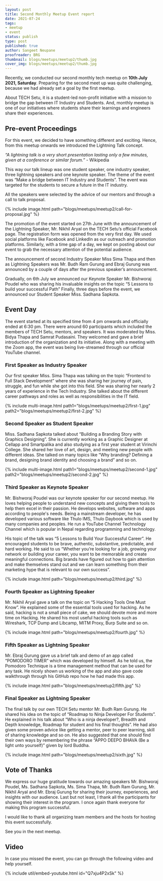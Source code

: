 ```yaml
---
layout: post
title: Second Monthly Meetup Event report
date: 2021-07-24
tags:
- meetup
- event
status: publish
type: post
published: true
author: Sangeet Neupane
proofreader: BRG
thumbnail: blogs/meetups/meetup2/thumb.jpg
cover_img: blogs/meetups/meetup2/thumb.jpg
---
```


Recently, we conducted our second monthly tech meetup on __10th July 2021, Saturday__. Preparing for the second meet up was quite challenging, because we had already set a goal by the first meetup.

About TECH Setu, it is a student-led non-profit initiative with a mission to bridge the gap between IT Industry and Students. And, monthly meetup is one of our initiatives where students share their learnings and engineers share their experiences.

## Pre-event Proceedings

For this event, we decided to have something different and exciting. Hence, from this meetup onwards we introduced the Lightning Talk concept.

_“A lightning talk is a very short presentation lasting only a few minutes, given at a conference or similar forum.”_ - Wikipedia

This way our talk lineup was one student speaker, one industry speaker, three lightning speakers and one keynote speaker. The theme of the event was “Make a bridge between IT Industry and Students”. The event was targeted for the students to secure a future in the IT industry.

All the speakers were selected by the advice of our mentors and through a call to talk proposal.

{% include image.html path="blogs/meetups/meetup2/call-for-proposal.jpg" %}

The promotion of the event started on 27th June with the announcement of the Lightning Speaker, Mr. Nikhil Aryal on the TECH Setu’s official Facebook page. The registration form was opened from the very first day. We used social platforms like Facebook and LinkedIn as our outreach and promotion platforms. Similarly, with a time gap of a day, we kept on posting about our event to grab the necessary attention of the potential audience.

The announcement of second Industry Speaker Miss Sima Thapa and then as Lightning Speakers was Mr. Budh Ram Gurung and Ebraj Gurung was announced by a couple of days after the previous speaker’s announcement.

Gradually, on 6th July we announced our Keynote Speaker Mr. Bishworaj Poudel who was sharing his invaluable insights on the topic “5 Lessons to build your successful Path” Finally, three days before the event, we announced our Student Speaker Miss. Sadhana Sapkota.

## Event Day

The event started at its specified time from 4 pm onwards and officially ended at 6:30 pm. There were around 60 participants which included the members of TECH Setu, mentors, and speakers. It was moderated by Miss. Bidya Thapa and Samrat Pudasaini. They welcomed and gave a brief introduction of the organization and its initiative. Along with a meeting with the Zoom app, the event was being live-streamed through our official YouTube channel.

### First Speaker as Industry Speaker

Our first speaker Miss. Sima Thapa was talking on the topic “Frontend to Full Stack Development” where she was sharing her journey of pain, struggle, and fun while she got into this field. She was sharing her nearly 2 years of experience in the Tech Industry. She talked about the different career pathways and roles as well as responsibilities in the IT field.

{% include multi-image.html
    path1="blogs/meetups/meetup2/first-1.jpg"
    path2="blogs/meetups/meetup2/first-2.jpg"
%}

### Second Speaker as Student Speaker

Miss. Sadhana Sapkota talked about “Building a Branding Story with Graphics Designing”. She is currently working as a Graphic Designer at Cellapp and Smartpalika and also studying as a first year student at Virinchi College. She shared her love of art, design, and meeting new people with different ideas. She talked on many topics like “Why branding? Defining a brand, designing brand identity and choosing a brand” and so on.

{% include multi-image.html
    path1="blogs/meetups/meetup2/second-1.jpg"
    path2="blogs/meetups/meetup2/second-2.jpg"
%}

### Third Speaker as Keynote Speaker

Mr. Bishworaj Poudel was our keynote speaker for our second meetup. He loves helping people to understand new concepts and giving them tools to help them excel in their passion. He develops websites, software and apps according to people's needs. Being a mainstream developer, he has developed various software like Thulo IMS, Thulo Daybook which is used by many companies and peoples. He run a YouTube Channel Technology Channel which is popular in Nepal regarding programming and technology.

His topic of the talk was “5 Lessons to Build Your Successful Career”. He encouraged students to be brave, authentic, substantive, predictable, and hard working. He said to us “Whether you’re looking for a job, growing your network or building your career, you want to be memorable and create meaningful connections. Big brands have figured out how to gain attention and make themselves stand out and we can learn something from their marketing hype that is relevant to our own success”.

{% include image.html path="blogs/meetups/meetup2/third.jpg" %}

### Fourth Speaker as Lightning Speaker

Mr. Nikhil Aryal gave a talk on the topic on “5 Hacking Tools One Must Know”. He explained some of the essential tools used for hacking.  As he said, hacking is not a small piece of cake, we should devote more and more time on Hacking. He shared his most useful hacking tools such as Wireshark, TCP Dump and Libcamp, MITM Proxy, Burp Suite and so on.

{% include image.html path="blogs/meetups/meetup2/fourth.jpg" %}

### Fifth Speaker as Lightning Speaker

Mr. Ebraj Gurung gave us a brief talk and demo of an app called “POMODORO TIMER” which was developed by himself. As he told us, the Pomodoro Technique is a time management method that can be used for any task. He nicely shown us working of the app and also gave code walkthrough through his GitHub repo how he had made this app.

{% include image.html path="blogs/meetups/meetup2/fifth.jpg" %}

### Final Speaker as Lightning Speaker

The final talk by our own TECH Setu mentor Mr. Budh Ram Gurung. He shared his idea on the topic of “Roadmap to Ninja Developer For Students”. He explained in his talk about “Who is a ninja developer?, Breadth and Depth knowledge, Roadmap for student and his final thoughts”. He had also given some proven advice like getting a mentor, peer to peer learning, skill of sharing knowledge and so on. He also suggested that one should find their own ways by remembering the phrase “APPO DEEPO BHAVA (Be a light unto yourself)” given by lord Buddha.

{% include image.html path="blogs/meetups/meetup2/sixth.jpg" %}

## Vote of Thanks

We express our huge gratitude towards our amazing speakers Mr. Bishworaj Poudel, Ms. Sadhana Sapkota, Ms. Sima Thapa, Mr. Budh Ram Gurung, Mr. Nikhil Aryal and Mr. Ebraj Gurung for sharing their journey, experiences, and insights with our audience.
Last but not least, I thank all the participants for showing their interest in the program. I once again thank everyone for making this program successful.

I would like to thank all organizing team members and the hosts for hosting this event successfully.

See you in the next meetup.

## Video

In case you missed the event, you can go through the following video and help yourself.

{% include util/embed-youtube.html id="Q7xju4P2xSk" %}


